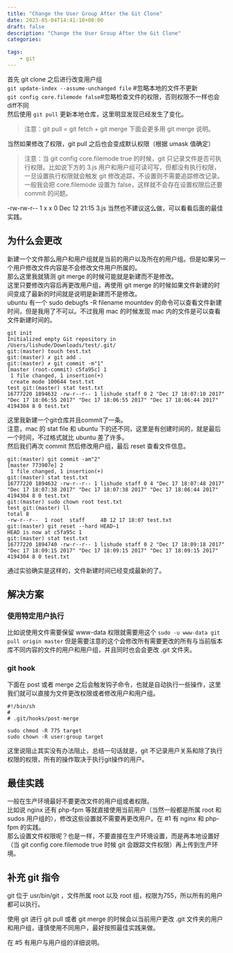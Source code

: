 ```yaml
---
title: "Change the User Group After the Git Clone"
date: 2023-05-04T14:41:10+08:00
draft: false
description: "Change the User Group After the Git Clone"
categories:

tags:
    - git
---
```

首先 git clone 之后进行改变用户组  
`git update-index --assume-unchanged file` #忽略本地的文件不更新  
`git config core.filemode false`#忽略检查文件的权限，否则权限不一样也会diff不同  
然后使用 `git pull` 更新本地仓库，这里明显发现已经发生了变化。  
> 注意：git pull = git fetch + git merge 下面会更多用 git merge 说明。

当然如果修改了权限，git pull 之后也会变成默认权限（根据 umask 值确定）

> 注意：当 git config core.filemode true 的时候，git 只记录文件是否可执行权限。比如说下方的 3.js 用户和用户组可读可写，但都没有执行权限，一旦设置执行权限就会触发 git 修改追踪，不设置则不需要追踪修改记录。一般我会把 core.filemode 设置为 false，这样就不会存在设置权限后还要 commit 的问题。

-rw-rw-r-- 1 x x 0 Dec 12 21:15 3.js
当然也不建议这么做，可以看看后面的最佳实践。

## 为什么会更改  
新建一个文件那么用户和用户组就是当前的用户以及所在的用户组。但是如果另一个用户修改文件内容是不会修改文件用户所属的。  
那么这里我就猜测 git merge 的时候可能就是新建而不是修改。  
这里只要修改内容后再更改用户组，再使用 git merge 的时候如果文件新建的时间变成了最新的时间就是说明是新建而不是修改。  
ubuntu 有一个 sudo debugfs -R filename mountdev 的命令可以查看文件新建时间，但是我用了不可以。不过我用 mac 的时候发现 mac 内的文件是可以查看文件新建时间的。
```shell
git init
Initialized empty Git repository in /Users/lishude/Downloads/test/.git/
git:(master) touch test.txt
git:(master) ✗ git add .
git:(master) ✗ git commit -m"1"
[master (root-commit) c5fa95c] 1
 1 file changed, 1 insertion(+)
 create mode 100644 test.txt
test git:(master) stat test.txt
16777220 1894632 -rw-r--r-- 1 lishude staff 0 2 "Dec 17 18:07:10 2017" "Dec 17 18:06:55 2017" "Dec 17 18:06:55 2017" "Dec 17 18:06:44 2017" 4194304 8 0 test.txt
```
这里我新建一个git仓库并且commit了一条。  
注意，mac 的 stat file 和 ubuntu 下的还不同，这里是有创建时间的，就是最后一个时间，不过格式就比 ubuntu 差了许多。  
然后我们再次 commit 然后修改用户组，最后 reset 查看文件信息。

```shell
git:(master) git commit -am"2"
[master 773907e] 2
 1 file changed, 1 insertion(+)
git:(master) stat test.txt
16777220 1894632 -rw-r--r-- 1 lishude staff 0 4 "Dec 17 18:07:48 2017" "Dec 17 18:07:38 2017" "Dec 17 18:07:38 2017" "Dec 17 18:06:44 2017" 4194304 8 0 test.txt
git:(master) sudo chown root test.txt
test git:(master) ll
total 8
-rw-r--r--  1 root  staff     4B 12 17 18:07 test.txt
git:(master) git reset --hard HEAD~1
HEAD is now at c5fa95c 1
git:(master) stat test.txt
16777220 1894740 -rw-r--r-- 1 lishude staff 0 2 "Dec 17 18:09:18 2017" "Dec 17 18:09:15 2017" "Dec 17 18:09:15 2017" "Dec 17 18:09:15 2017" 4194304 8 0 test.txt
```
通过实验确实是这样的，文件新建时间已经变成最新的了。  
## 解决方案
### 使用特定用户执行
比如说使用文件需要保留 www-data 权限就需要用这个
`sudo -u www-data git pull origin master`
但是需要注意的这个会修改所有需要更改的所有与当前版本库不同内容的文件的用户和用户组，并且同时也会会更改 .git 文件夹。

### git hook
下面在 post 或者 merge 之后会触发钩子命令，也就是自动执行一些操作，这里我们就可以直接为文件更改权限或者修改用户和用户组。
```shell
#!/bin/sh
#
# .git/hooks/post-merge

sudo chmod -R 775 target
sudo chown -R user:group target
```
这里说阻止其实没有办法阻止，总结一句话就是，git 不记录用户关系和除了执行权限的权限，所有的操作取决于执行git操作的用户。

## 最佳实践
一般在生产环境最好不要更改文件的用户组或者权限。  
比如说 nginx 还有 php-fpm 等就直接使用当前用户（当然一般都是所属 root 和 sudos 用户组的），修改这些设置就不需要再更改用户。在 #1 有 nginx 和 php-fpm 的实践。  
那么设置文件权限呢？也是一样，不要直接在生产环境设置，而是再本地设置好（当 git config core.filemode true 时候 git 会跟踪文件权限）再上传到生产环境。

## 补充 git 指令
git 位于 usr/bin/git ，文件所属 root 以及 root 组，权限为755，所以所有的用户都可以执行。

使用 git 进行 git pull 或者 git merge 的时候会以当前用户更改 .git 文件夹的用户和用户组，谨慎使用不同用户，最好按照最佳实践来做。

在 #5 有用户与用户组的详细说明。
